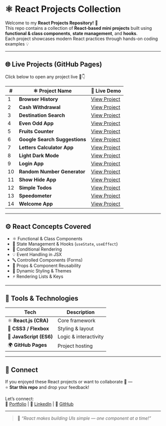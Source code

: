 # ⚛️ React Projects Collection

Welcome to my **React Projects Repository!** 🚀  
This repo contains a collection of **React-based mini projects** built using **functional & class components**, **state management**, and **hooks**.  
Each project showcases modern React practices through hands-on coding examples 💡

---

## 🌐 Live Projects (GitHub Pages)

Click below to open any project live 🔗👇  

| # | ⚛️ Project Name | 🔗 Live Demo |
|---|-----------------|---------------|
| 1 | **Browser History** | [View Project](https://yksksl.csb.app/) |
| 2 | **Cash Withdrawal** | [View Project](https://kranthikailewd.github.io/React_Projects/cashWithdrawal) |
| 3 | **Destination Search** | [View Project](https://kranthikailewd.github.io/React_Projects/destinationSearch) |
| 4 | **Even Odd App** | [View Project](https://kranthikailewd.github.io/React_Projects/evenOddApp) |
| 5 | **Fruits Counter** | [View Project](https://kranthikailewd.github.io/React_Projects/fruitsCounter) |
| 6 | **Google Search Suggestions** | [View Project](https://kranthikailewd.github.io/React_Projects/googleSearchSuggestions) |
| 7 | **Letters Calculator App** | [View Project](https://kranthikailewd.github.io/React_Projects/lettersCalculatorApp) |
| 8 | **Light Dark Mode** | [View Project](https://kranthikailewd.github.io/React_Projects/lightDarkMode) |
| 9 | **Login App** | [View Project](https://kranthikailewd.github.io/React_Projects/loginApp) |
| 10 | **Random Number Generator** | [View Project](https://kranthikailewd.github.io/React_Projects/randomNumberGenerator) |
| 11 | **Show Hide App** | [View Project](https://kranthikailewd.github.io/React_Projects/showHideApp) |
| 12 | **Simple Todos** | [View Project](https://kranthikailewd.github.io/React_Projects/simpleTodos) |
| 13 | **Speedometer** | [View Project](https://kranthikailewd.github.io/React_Projects/speedometer) |
| 14 | **Welcome App** | [View Project](https://kranthikailewd.github.io/React_Projects/welcomeApp) |

---

## ⚙️ React Concepts Covered

- ⚛️ Functional & Class Components  
- 🧠 State Management & Hooks (`useState`, `useEffect`)  
- 🔁 Conditional Rendering  
- 💡 Event Handling in JSX  
- 🔤 Controlled Components (Forms)  
- 🧱 Props & Component Reusability  
- 🌈 Dynamic Styling & Themes  
- ⚡ Rendering Lists & Keys  

---

## 🧰 Tools & Technologies

| Tech | Description |
|------|--------------|
| ⚛️ **React.js (CRA)** | Core framework |
| 💅 **CSS3 / Flexbox** | Styling & layout |
| 🧩 **JavaScript (ES6)** | Logic & interactivity |
| 🌍 **GitHub Pages** | Project hosting |

---

## 🤝 Connect

If you enjoyed these React projects or want to collaborate 🤝 —  
⭐ **Star this repo** and drop your feedback!  

Let’s connect:  
🔗 [Portfolio](https://kranthikaile-portfolio.netlify.app/) | 💼 [LinkedIn](https://www.linkedin.com/in/kranthi-kaile/) | 🐙 [GitHub](https://github.com/kranthikailewd)

---

> 💬 _“React makes building UIs simple — one component at a time!”_
